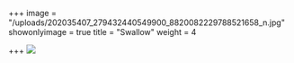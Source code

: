 +++
image = "/uploads/202035407_279432440549900_8820082229788521658_n.jpg"
showonlyimage = true
title = "Swallow"
weight = 4

+++
![](/uploads/202035407_279432440549900_8820082229788521658_n.jpg)